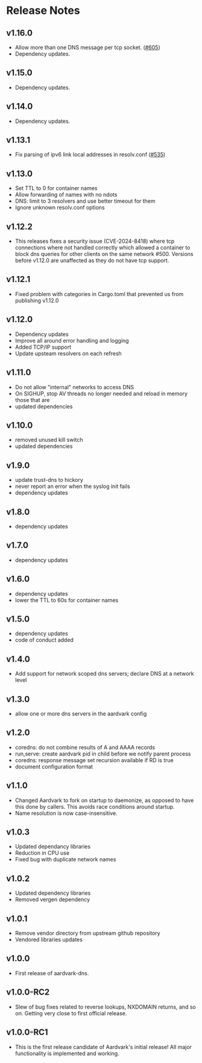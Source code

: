 # Release Notes

## v1.16.0

* Allow more than one DNS message per tcp socket. ([#605](https://github.com/containers/aardvark-dns/issues/605))
* Dependency updates.

## v1.15.0

* Dependency updates.

## v1.14.0

* Dependency updates.

## v1.13.1

* Fix parsing of ipv6 link local addresses in resolv.conf ([#535](https://github.com/containers/aardvark-dns/issues/535))

## v1.13.0

* Set TTL to 0 for container names
* Allow forwarding of names with no ndots
* DNS: limit to 3 resolvers and use better timeout for them
* Ignore unknown resolv.conf options

## v1.12.2

* This releases fixes a security issue (CVE-2024-8418) where tcp connections where not handled correctly which allowed a container to block dns queries for other clients on the same network #500. Versions before v1.12.0 are unaffected as they do not have tcp support.

## v1.12.1

* Fixed problem with categories in Cargo.toml that prevented us from publishing v1.12.0

## v1.12.0

* Dependency updates
* Improve all around error handling and logging
* Added TCP/IP support
* Update upsteam resolvers on each refresh

## v1.11.0
* Do not allow "internal" networks to access DNS
* On SIGHUP, stop AV threads no longer needed and reload in memory those that are
* updated dependencies

## v1.10.0
* removed unused kill switch
* updated dependencies

## v1.9.0
* update trust-dns to hickory
* never report an error when the syslog init fails
* dependency updates

## v1.8.0
* dependency updates

## v1.7.0
* dependency updates

## v1.6.0
* dependency updates
* lower the TTL to 60s for container names

## v1.5.0
* dependency updates
* code of conduct added

## v1.4.0
* Add support for network scoped dns servers; declare DNS at a network level

## v1.3.0
* allow one or more dns servers in the aardvark config

## v1.2.0
* coredns: do not combine results of A and AAAA records
* run,serve: create aardvark pid in child before we notify parent process
* coredns: response message set recursion available if RD is true
* document configuration format

## v1.1.0
* Changed Aardvark to fork on startup to daemonize, as opposed to have this done by callers. This avoids race conditions around startup.
* Name resolution is now case-insensitive.

## v1.0.3
* Updated dependancy libraries
* Reduction in CPU use
* Fixed bug with duplicate network names

## v1.0.2
* Updated dependency libraries
* Removed vergen dependency

## v1.0.1
- Remove vendor directory from upstream github repository
- Vendored libraries updates

## v1.0.0
- First release of aardvark-dns.

## v1.0.0-RC2
- Slew of bug fixes related to reverse lookups, NXDOMAIN returns, and so on. Getting very close to first official release.

## v1.0.0-RC1
- This is the first release candidate of Aardvark's initial release! All major functionality is implemented and working.
